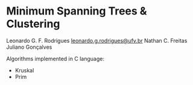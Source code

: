 # Minimum Spanning Trees &amp; Clustering

Leonardo G. F. Rodrigues leonardo.g.rodrigues@ufv.br
Nathan C. Freitas
Juliano Gonçalves

Algorithms implemented in C language:

- Kruskal
- Prim
